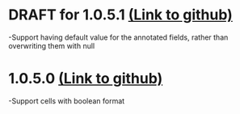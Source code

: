 DRAFT for 1.0.5.1 [(Link to github)](https://github.com/madeng/xcelite/tree/476339b22c13c40708db15dc1da0e2edf1e44278)
=====================================
-Support having default value for the annotated fields, rather than overwriting them with null

1.0.5.0 [(Link to github)](https://github.com/madeng/xcelite/tree/476339b22c13c40708db15dc1da0e2edf1e44278)
=====================================
-Support cells with boolean format
